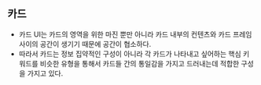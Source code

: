 ## 카드
- 카드 UI는 카드의 영역을 위한 마진 뿐만 아니라 카드 내부의 컨텐츠와 카드 프레임 사이의 공간이 생기기 때문에 공간이 협소하다.
- 따라서 카드는 정보 집약적인 구성이 아니라 각 카드가 나타내고 싶어하는 핵심 키워드를 비슷한 유형을 통해서 카드들 간의 통일감을 가지고 드러내는데 적합한 구성을 가지고 있다.
